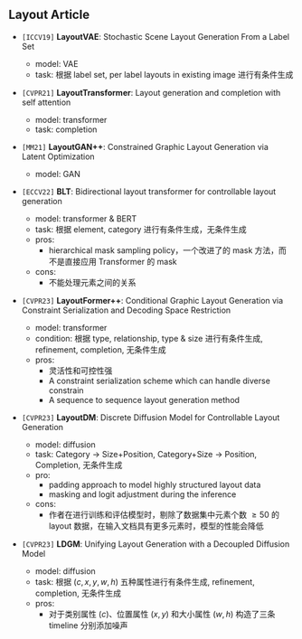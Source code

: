 ## Layout Article 

- `[ICCV19]` **LayoutVAE**: Stochastic Scene Layout Generation From a Label Set
    - model: VAE
    - task: 根据 label set, per label layouts in existing image 进行有条件生成

- `[CVPR21]` **LayoutTransformer**: Layout generation and completion with self attention
    - model: transformer
    - task: completion
- `[MM21]` **LayoutGAN++**: Constrained Graphic Layout Generation via Latent Optimization
    - model: GAN
- `[ECCV22]` **BLT**: Bidirectional layout transformer for controllable layout generation
    - model: transformer & BERT
    - task: 根据 element, category 进行有条件生成，无条件生成
    - pros:
      - hierarchical mask sampling policy，一个改进了的 mask 方法，而不是直接应用 Transformer 的 mask
    - cons: 
      - 不能处理元素之间的关系

- `[CVPR23]` **LayoutFormer++**: Conditional Graphic Layout Generation via Constraint Serialization and Decoding Space Restriction
    - model: transformer
    - condition: 根据 type, relationship, type & size 进行有条件生成, refinement, completion, 无条件生成
    - pros: 
      - 灵活性和可控性强
      - A constraint serialization scheme which can handle diverse constrain
      - A sequence to sequence layout generation method

- `[CVPR23]` **LayoutDM**: Discrete Diffusion Model for Controllable Layout Generation
    - model: diffusion
    - task: Category $\to$ Size+Position, Category+Size $\to$ Position, Completion, 无条件生成
    - pro:
      - padding approach to model highly structured layout data
      - masking and logit adjustment during the inference
    - cons:
      - 作者在进行训练和评估模型时，剔除了数据集中元素个数 $\ge50$ 的 layout 数据，在输入文档具有更多元素时，模型的性能会降低
- `[CVPR23]` **LDGM**: Unifying Layout Generation with a Decoupled Diffusion Model
    - model: diffusion
    - task: 根据 $(c,x,y,w,h)$ 五种属性进行有条件生成, refinement, completion, 无条件生成
    - pros: 
      - 对于类别属性 $(c)$、位置属性 $(x, y)$ 和大小属性 $(w, h)$ 构造了三条 timeline 分别添加噪声

